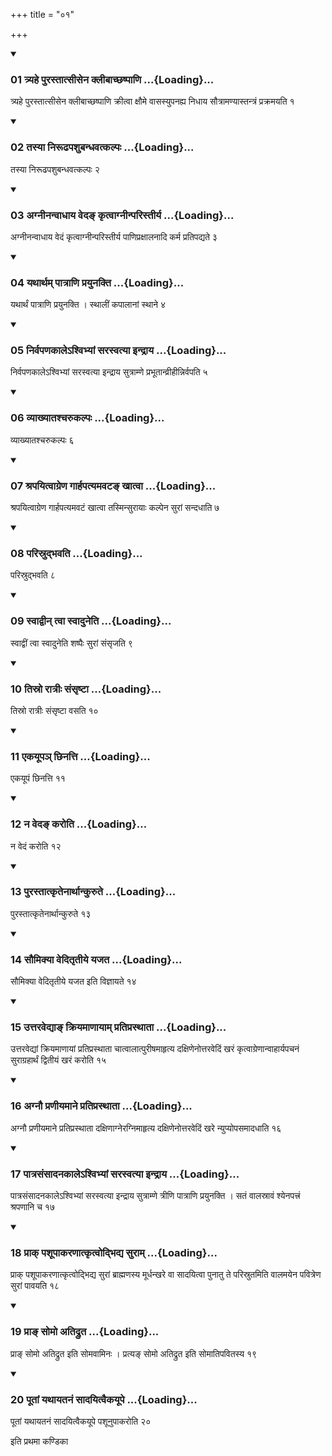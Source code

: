 +++
title = "०१"

+++

<div class="js_include" includetitle="true" newlevelforh1="3" unfilled="" url="/vedAH_yajuH/taittirIyam/sUtram/ApastambaH/shrautam/vishvAsa-prastutiH/19/01/01_tryahe_purastAtsIsena_klIbAchChaShpANi.md">
<details open><summary><h3>01 त्र्यहे पुरस्तात्सीसेन क्लीबाच्छष्पाणि ...{Loading}...</h3></summary>

त्र्यहे पुरस्तात्सीसेन क्लीबाच्छष्पाणि क्रीत्वा क्षौमे वासस्युपनह्य निधाय सौत्रामण्यास्तन्त्रं प्रक्रमयति १
</details>
</div>

<div class="js_include collapsed" newlevelforh1="4" title="सर्वाष् टीकाः" url="/vedAH_yajuH/taittirIyam/sUtram/ApastambaH/shrautam/sarvASh_TIkAH/19/01/01_tryahe_purastAtsIsena_klIbAchChaShpANi.md"> </div>



<div class="js_include collapsed" newlevelforh1="4" title="मूलम्" url="/vedAH_yajuH/taittirIyam/sUtram/ApastambaH/shrautam/mUlam/19/01/01_tryahe_purastAtsIsena_klIbAchChaShpANi.md"> </div>


<div class="js_include" includetitle="true" newlevelforh1="3" unfilled="" url="/vedAH_yajuH/taittirIyam/sUtram/ApastambaH/shrautam/vishvAsa-prastutiH/19/01/02_tasyA_nirUDhapashubandhavatkalpaH.md">
<details open><summary><h3>02 तस्या निरूढपशुबन्धवत्कल्पः ...{Loading}...</h3></summary>

तस्या निरूढपशुबन्धवत्कल्पः २
</details>
</div>

<div class="js_include collapsed" newlevelforh1="4" title="सर्वाष् टीकाः" url="/vedAH_yajuH/taittirIyam/sUtram/ApastambaH/shrautam/sarvASh_TIkAH/19/01/02_tasyA_nirUDhapashubandhavatkalpaH.md"> </div>



<div class="js_include collapsed" newlevelforh1="4" title="मूलम्" url="/vedAH_yajuH/taittirIyam/sUtram/ApastambaH/shrautam/mUlam/19/01/02_tasyA_nirUDhapashubandhavatkalpaH.md"> </div>


<div class="js_include" includetitle="true" newlevelforh1="3" unfilled="" url="/vedAH_yajuH/taittirIyam/sUtram/ApastambaH/shrautam/vishvAsa-prastutiH/19/01/03_agnInanvAdhAya_veda~N_kRtvAgnInparistIrya.md">
<details open><summary><h3>03 अग्नीनन्वाधाय वेदङ् कृत्वाग्नीन्परिस्तीर्य ...{Loading}...</h3></summary>

अग्नीनन्वाधाय वेदं कृत्वाग्नीन्परिस्तीर्य पाणिप्रक्षालनादि कर्म प्रतिपद्यते ३
</details>
</div>

<div class="js_include collapsed" newlevelforh1="4" title="सर्वाष् टीकाः" url="/vedAH_yajuH/taittirIyam/sUtram/ApastambaH/shrautam/sarvASh_TIkAH/19/01/03_agnInanvAdhAya_veda~N_kRtvAgnInparistIrya.md"> </div>



<div class="js_include collapsed" newlevelforh1="4" title="मूलम्" url="/vedAH_yajuH/taittirIyam/sUtram/ApastambaH/shrautam/mUlam/19/01/03_agnInanvAdhAya_veda~N_kRtvAgnInparistIrya.md"> </div>


<div class="js_include" includetitle="true" newlevelforh1="3" unfilled="" url="/vedAH_yajuH/taittirIyam/sUtram/ApastambaH/shrautam/vishvAsa-prastutiH/19/01/04_yathArtham_pAtrANi_prayunakti.md">
<details open><summary><h3>04 यथार्थम् पात्राणि प्रयुनक्ति ...{Loading}...</h3></summary>

यथार्थं पात्राणि प्रयुनक्ति । स्थालीं कपालानां स्थाने ४
</details>
</div>

<div class="js_include collapsed" newlevelforh1="4" title="सर्वाष् टीकाः" url="/vedAH_yajuH/taittirIyam/sUtram/ApastambaH/shrautam/sarvASh_TIkAH/19/01/04_yathArtham_pAtrANi_prayunakti.md"> </div>



<div class="js_include collapsed" newlevelforh1="4" title="मूलम्" url="/vedAH_yajuH/taittirIyam/sUtram/ApastambaH/shrautam/mUlam/19/01/04_yathArtham_pAtrANi_prayunakti.md"> </div>


<div class="js_include" includetitle="true" newlevelforh1="3" unfilled="" url="/vedAH_yajuH/taittirIyam/sUtram/ApastambaH/shrautam/vishvAsa-prastutiH/19/01/05_nirvapaNakAle-shvibhyAM_sarasvatyA_indrAya.md">
<details open><summary><h3>05 निर्वपणकालेऽश्विभ्यां सरस्वत्या इन्द्राय ...{Loading}...</h3></summary>

निर्वपणकालेऽश्विभ्यां सरस्वत्या इन्द्राय सुत्राम्णे प्रभूतान्व्रीहीन्निर्वपति ५
</details>
</div>

<div class="js_include collapsed" newlevelforh1="4" title="सर्वाष् टीकाः" url="/vedAH_yajuH/taittirIyam/sUtram/ApastambaH/shrautam/sarvASh_TIkAH/19/01/05_nirvapaNakAle-shvibhyAM_sarasvatyA_indrAya.md"> </div>



<div class="js_include collapsed" newlevelforh1="4" title="मूलम्" url="/vedAH_yajuH/taittirIyam/sUtram/ApastambaH/shrautam/mUlam/19/01/05_nirvapaNakAle-shvibhyAM_sarasvatyA_indrAya.md"> </div>


<div class="js_include" includetitle="true" newlevelforh1="3" unfilled="" url="/vedAH_yajuH/taittirIyam/sUtram/ApastambaH/shrautam/vishvAsa-prastutiH/19/01/06_vyAkhyAtashcharukalpaH.md">
<details open><summary><h3>06 व्याख्यातश्चरुकल्पः ...{Loading}...</h3></summary>

व्याख्यातश्चरुकल्पः ६
</details>
</div>

<div class="js_include collapsed" newlevelforh1="4" title="सर्वाष् टीकाः" url="/vedAH_yajuH/taittirIyam/sUtram/ApastambaH/shrautam/sarvASh_TIkAH/19/01/06_vyAkhyAtashcharukalpaH.md"> </div>



<div class="js_include collapsed" newlevelforh1="4" title="मूलम्" url="/vedAH_yajuH/taittirIyam/sUtram/ApastambaH/shrautam/mUlam/19/01/06_vyAkhyAtashcharukalpaH.md"> </div>


<div class="js_include" includetitle="true" newlevelforh1="3" unfilled="" url="/vedAH_yajuH/taittirIyam/sUtram/ApastambaH/shrautam/vishvAsa-prastutiH/19/01/07_shrapayitvAgreNa_gArhapatyamavaTa~N_khAtvA.md">
<details open><summary><h3>07 श्रपयित्वाग्रेण गार्हपत्यमवटङ् खात्वा ...{Loading}...</h3></summary>

श्रपयित्वाग्रेण गार्हपत्यमवटं खात्वा तस्मिन्सुरायाः कल्पेन सुरां सन्दधाति ७
</details>
</div>

<div class="js_include collapsed" newlevelforh1="4" title="सर्वाष् टीकाः" url="/vedAH_yajuH/taittirIyam/sUtram/ApastambaH/shrautam/sarvASh_TIkAH/19/01/07_shrapayitvAgreNa_gArhapatyamavaTa~N_khAtvA.md"> </div>



<div class="js_include collapsed" newlevelforh1="4" title="मूलम्" url="/vedAH_yajuH/taittirIyam/sUtram/ApastambaH/shrautam/mUlam/19/01/07_shrapayitvAgreNa_gArhapatyamavaTa~N_khAtvA.md"> </div>


<div class="js_include" includetitle="true" newlevelforh1="3" unfilled="" url="/vedAH_yajuH/taittirIyam/sUtram/ApastambaH/shrautam/vishvAsa-prastutiH/19/01/08_parisrudbhavati.md">
<details open><summary><h3>08 परिस्रुद्भवति ...{Loading}...</h3></summary>

परिस्रुद्भवति ८
</details>
</div>

<div class="js_include collapsed" newlevelforh1="4" title="सर्वाष् टीकाः" url="/vedAH_yajuH/taittirIyam/sUtram/ApastambaH/shrautam/sarvASh_TIkAH/19/01/08_parisrudbhavati.md"> </div>



<div class="js_include collapsed" newlevelforh1="4" title="मूलम्" url="/vedAH_yajuH/taittirIyam/sUtram/ApastambaH/shrautam/mUlam/19/01/08_parisrudbhavati.md"> </div>


<div class="js_include" includetitle="true" newlevelforh1="3" unfilled="" url="/vedAH_yajuH/taittirIyam/sUtram/ApastambaH/shrautam/vishvAsa-prastutiH/19/01/09_svAdvIn_tvA_svAduneti.md">
<details open><summary><h3>09 स्वाद्वीन् त्वा स्वादुनेति ...{Loading}...</h3></summary>

स्वाद्वीं त्वा स्वादुनेति शष्पैः सुरां संसृजति ९
</details>
</div>

<div class="js_include collapsed" newlevelforh1="4" title="सर्वाष् टीकाः" url="/vedAH_yajuH/taittirIyam/sUtram/ApastambaH/shrautam/sarvASh_TIkAH/19/01/09_svAdvIn_tvA_svAduneti.md"> </div>



<div class="js_include collapsed" newlevelforh1="4" title="मूलम्" url="/vedAH_yajuH/taittirIyam/sUtram/ApastambaH/shrautam/mUlam/19/01/09_svAdvIn_tvA_svAduneti.md"> </div>


<div class="js_include" includetitle="true" newlevelforh1="3" unfilled="" url="/vedAH_yajuH/taittirIyam/sUtram/ApastambaH/shrautam/vishvAsa-prastutiH/19/01/10_tisro_rAtrIH_saMsRShTA.md">
<details open><summary><h3>10 तिस्रो रात्रीः संसृष्टा ...{Loading}...</h3></summary>

तिस्रो रात्रीः संसृष्टा वसति १०
</details>
</div>

<div class="js_include collapsed" newlevelforh1="4" title="सर्वाष् टीकाः" url="/vedAH_yajuH/taittirIyam/sUtram/ApastambaH/shrautam/sarvASh_TIkAH/19/01/10_tisro_rAtrIH_saMsRShTA.md"> </div>



<div class="js_include collapsed" newlevelforh1="4" title="मूलम्" url="/vedAH_yajuH/taittirIyam/sUtram/ApastambaH/shrautam/mUlam/19/01/10_tisro_rAtrIH_saMsRShTA.md"> </div>


<div class="js_include" includetitle="true" newlevelforh1="3" unfilled="" url="/vedAH_yajuH/taittirIyam/sUtram/ApastambaH/shrautam/vishvAsa-prastutiH/19/01/11_ekayUpa~n_Chinatti.md">
<details open><summary><h3>11 एकयूपञ् छिनत्ति ...{Loading}...</h3></summary>

एकयूपं छिनत्ति ११
</details>
</div>

<div class="js_include collapsed" newlevelforh1="4" title="सर्वाष् टीकाः" url="/vedAH_yajuH/taittirIyam/sUtram/ApastambaH/shrautam/sarvASh_TIkAH/19/01/11_ekayUpa~n_Chinatti.md"> </div>



<div class="js_include collapsed" newlevelforh1="4" title="मूलम्" url="/vedAH_yajuH/taittirIyam/sUtram/ApastambaH/shrautam/mUlam/19/01/11_ekayUpa~n_Chinatti.md"> </div>


<div class="js_include" includetitle="true" newlevelforh1="3" unfilled="" url="/vedAH_yajuH/taittirIyam/sUtram/ApastambaH/shrautam/vishvAsa-prastutiH/19/01/12_na_veda~N_karoti.md">
<details open><summary><h3>12 न वेदङ् करोति ...{Loading}...</h3></summary>

न वेदं करोति १२
</details>
</div>

<div class="js_include collapsed" newlevelforh1="4" title="सर्वाष् टीकाः" url="/vedAH_yajuH/taittirIyam/sUtram/ApastambaH/shrautam/sarvASh_TIkAH/19/01/12_na_veda~N_karoti.md"> </div>



<div class="js_include collapsed" newlevelforh1="4" title="मूलम्" url="/vedAH_yajuH/taittirIyam/sUtram/ApastambaH/shrautam/mUlam/19/01/12_na_veda~N_karoti.md"> </div>


<div class="js_include" includetitle="true" newlevelforh1="3" unfilled="" url="/vedAH_yajuH/taittirIyam/sUtram/ApastambaH/shrautam/vishvAsa-prastutiH/19/01/13_purastAtkRtenArthAnkurute.md">
<details open><summary><h3>13 पुरस्तात्कृतेनार्थान्कुरुते ...{Loading}...</h3></summary>

पुरस्तात्कृतेनार्थान्कुरुते १३
</details>
</div>

<div class="js_include collapsed" newlevelforh1="4" title="सर्वाष् टीकाः" url="/vedAH_yajuH/taittirIyam/sUtram/ApastambaH/shrautam/sarvASh_TIkAH/19/01/13_purastAtkRtenArthAnkurute.md"> </div>



<div class="js_include collapsed" newlevelforh1="4" title="मूलम्" url="/vedAH_yajuH/taittirIyam/sUtram/ApastambaH/shrautam/mUlam/19/01/13_purastAtkRtenArthAnkurute.md"> </div>


<div class="js_include" includetitle="true" newlevelforh1="3" unfilled="" url="/vedAH_yajuH/taittirIyam/sUtram/ApastambaH/shrautam/vishvAsa-prastutiH/19/01/14_saumikyA_veditRtIye_yajata.md">
<details open><summary><h3>14 सौमिक्या वेदितृतीये यजत ...{Loading}...</h3></summary>

सौमिक्या वेदितृतीये यजत इति विज्ञायते १४
</details>
</div>

<div class="js_include collapsed" newlevelforh1="4" title="सर्वाष् टीकाः" url="/vedAH_yajuH/taittirIyam/sUtram/ApastambaH/shrautam/sarvASh_TIkAH/19/01/14_saumikyA_veditRtIye_yajata.md"> </div>



<div class="js_include collapsed" newlevelforh1="4" title="मूलम्" url="/vedAH_yajuH/taittirIyam/sUtram/ApastambaH/shrautam/mUlam/19/01/14_saumikyA_veditRtIye_yajata.md"> </div>


<div class="js_include" includetitle="true" newlevelforh1="3" unfilled="" url="/vedAH_yajuH/taittirIyam/sUtram/ApastambaH/shrautam/vishvAsa-prastutiH/19/01/15_uttaravedyA~N_kriyamANAyAm_pratiprasthAtA.md">
<details open><summary><h3>15 उत्तरवेद्याङ् क्रियमाणायाम् प्रतिप्रस्थाता ...{Loading}...</h3></summary>

उत्तरवेद्यां क्रियमाणायां प्रतिप्रस्थाता चात्वालात्पुरीषमाहृत्य दक्षिणेनोत्तरवेदिं खरं कृत्वाग्रेणान्वाहार्यपचनं सुराग्रहार्थं द्वितीयं खरं करोति १५
</details>
</div>

<div class="js_include collapsed" newlevelforh1="4" title="सर्वाष् टीकाः" url="/vedAH_yajuH/taittirIyam/sUtram/ApastambaH/shrautam/sarvASh_TIkAH/19/01/15_uttaravedyA~N_kriyamANAyAm_pratiprasthAtA.md"> </div>



<div class="js_include collapsed" newlevelforh1="4" title="मूलम्" url="/vedAH_yajuH/taittirIyam/sUtram/ApastambaH/shrautam/mUlam/19/01/15_uttaravedyA~N_kriyamANAyAm_pratiprasthAtA.md"> </div>


<div class="js_include" includetitle="true" newlevelforh1="3" unfilled="" url="/vedAH_yajuH/taittirIyam/sUtram/ApastambaH/shrautam/vishvAsa-prastutiH/19/01/16_agnau_praNIyamAne_pratiprasthAtA.md">
<details open><summary><h3>16 अग्नौ प्रणीयमाने प्रतिप्रस्थाता ...{Loading}...</h3></summary>

अग्नौ प्रणीयमाने प्रतिप्रस्थाता दक्षिणाग्नेरग्निमाहृत्य दक्षिणेनोत्तरवेदिं खरे न्युप्योपसमादधाति १६
</details>
</div>

<div class="js_include collapsed" newlevelforh1="4" title="सर्वाष् टीकाः" url="/vedAH_yajuH/taittirIyam/sUtram/ApastambaH/shrautam/sarvASh_TIkAH/19/01/16_agnau_praNIyamAne_pratiprasthAtA.md"> </div>



<div class="js_include collapsed" newlevelforh1="4" title="मूलम्" url="/vedAH_yajuH/taittirIyam/sUtram/ApastambaH/shrautam/mUlam/19/01/16_agnau_praNIyamAne_pratiprasthAtA.md"> </div>


<div class="js_include" includetitle="true" newlevelforh1="3" unfilled="" url="/vedAH_yajuH/taittirIyam/sUtram/ApastambaH/shrautam/vishvAsa-prastutiH/19/01/17_pAtrasaMsAdanakAle-shvibhyAM_sarasvatyA_indrAya.md">
<details open><summary><h3>17 पात्रसंसादनकालेऽश्विभ्यां सरस्वत्या इन्द्राय ...{Loading}...</h3></summary>

पात्रसंसादनकालेऽश्विभ्यां सरस्वत्या इन्द्राय सुत्राम्णे त्रीणि पात्राणि प्रयुनक्ति । सतं वालस्रावं श्येनपत्त्रं श्रपणानि च १७
</details>
</div>

<div class="js_include collapsed" newlevelforh1="4" title="सर्वाष् टीकाः" url="/vedAH_yajuH/taittirIyam/sUtram/ApastambaH/shrautam/sarvASh_TIkAH/19/01/17_pAtrasaMsAdanakAle-shvibhyAM_sarasvatyA_indrAya.md"> </div>



<div class="js_include collapsed" newlevelforh1="4" title="मूलम्" url="/vedAH_yajuH/taittirIyam/sUtram/ApastambaH/shrautam/mUlam/19/01/17_pAtrasaMsAdanakAle-shvibhyAM_sarasvatyA_indrAya.md"> </div>


<div class="js_include" includetitle="true" newlevelforh1="3" unfilled="" url="/vedAH_yajuH/taittirIyam/sUtram/ApastambaH/shrautam/vishvAsa-prastutiH/19/01/18_prAk_pashUpAkaraNAtkRtvodbhidya_surAm.md">
<details open><summary><h3>18 प्राक् पशूपाकरणात्कृत्वोद्भिद्य सुराम् ...{Loading}...</h3></summary>

प्राक् पशूपाकरणात्कृत्वोद्भिद्य सुरां ब्राह्मणस्य मूर्धन्खरे वा सादयित्वा पुनातु ते परिस्रुतमिति वालमयेन पवित्रेण सुरां पावयति १८
</details>
</div>

<div class="js_include collapsed" newlevelforh1="4" title="सर्वाष् टीकाः" url="/vedAH_yajuH/taittirIyam/sUtram/ApastambaH/shrautam/sarvASh_TIkAH/19/01/18_prAk_pashUpAkaraNAtkRtvodbhidya_surAm.md"> </div>



<div class="js_include collapsed" newlevelforh1="4" title="मूलम्" url="/vedAH_yajuH/taittirIyam/sUtram/ApastambaH/shrautam/mUlam/19/01/18_prAk_pashUpAkaraNAtkRtvodbhidya_surAm.md"> </div>


<div class="js_include" includetitle="true" newlevelforh1="3" unfilled="" url="/vedAH_yajuH/taittirIyam/sUtram/ApastambaH/shrautam/vishvAsa-prastutiH/19/01/19_prA~N_somo_atidruta.md">
<details open><summary><h3>19 प्राङ् सोमो अतिद्रुत ...{Loading}...</h3></summary>

प्राङ् सोमो अतिद्रुत इति सोमवामिनः । प्रत्यङ् सोमो अतिद्रुत इति सोमातिपवितस्य १९
</details>
</div>

<div class="js_include collapsed" newlevelforh1="4" title="सर्वाष् टीकाः" url="/vedAH_yajuH/taittirIyam/sUtram/ApastambaH/shrautam/sarvASh_TIkAH/19/01/19_prA~N_somo_atidruta.md"> </div>



<div class="js_include collapsed" newlevelforh1="4" title="मूलम्" url="/vedAH_yajuH/taittirIyam/sUtram/ApastambaH/shrautam/mUlam/19/01/19_prA~N_somo_atidruta.md"> </div>


<div class="js_include" includetitle="true" newlevelforh1="3" unfilled="" url="/vedAH_yajuH/taittirIyam/sUtram/ApastambaH/shrautam/vishvAsa-prastutiH/19/01/20_pUtAM_yathAyatanaM_sAdayitvaikayUpe.md">
<details open><summary><h3>20 पूतां यथायतनं सादयित्वैकयूपे ...{Loading}...</h3></summary>

पूतां यथायतनं सादयित्वैकयूपे पशूनुपाकरोति २०
</details>
</div>

<div class="js_include collapsed" newlevelforh1="4" title="सर्वाष् टीकाः" url="/vedAH_yajuH/taittirIyam/sUtram/ApastambaH/shrautam/sarvASh_TIkAH/19/01/20_pUtAM_yathAyatanaM_sAdayitvaikayUpe.md"> </div>



<div class="js_include collapsed" newlevelforh1="4" title="मूलम्" url="/vedAH_yajuH/taittirIyam/sUtram/ApastambaH/shrautam/mUlam/19/01/20_pUtAM_yathAyatanaM_sAdayitvaikayUpe.md"> </div>





  
इति प्रथमा कण्डिका 
